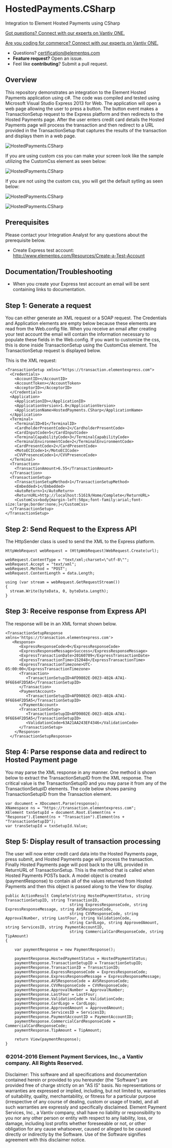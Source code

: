 # HostedPayments.CSharp

Integration to Element Hosted Payments using CSharp

<a href="https://developer.vantiv.com/?utm_campaign=githubcta&utm_medium=hyperlink&utm_source=github&utm_content=gotquestions">Got questions? Connect with our experts on Vantiv ONE.</a>

<a href="https://developer.vantiv.com/?utm_campaign=githubcta&utm_medium=hyperlink&utm_source=github&utm_content=codingforcommerce">Are you coding for commerce? Connect with our experts on Vantiv ONE.</a>

* Questions?  certification@elementps.com
* **Feature request?** Open an issue.
* Feel like **contributing**?  Submit a pull request.

## Overview

This repository demonstrates an integration to the Element Hosted Payments application using c#.  The code was compiled and tested using Microsoft Visual Studio Express 2013 for Web.  The application will open a web page allowing the user to press a button.  The button event makes a TransactionSetup request to the Express platform and then redirects to the Hosted Payments page.  After the user enters credit card details the Hosted Payments page will process the transaction and then redirect to a URL provided in the TransactionSetup that captures the results of the transaction and displays them in a web page.

![HostedPayments.CSharp](https://github.com/ElementPS/HostedPayments.CSharp/blob/master/screenshot1.PNG)

If you are using custom css you can make your screen look like the sample utilizing the CustomCss element as seen below:

![HostedPayments.CSharp](https://github.com/ElementPS/HostedPayments.CSharp/blob/master/screenshot_css.png)

If you are not using the custom css, you will get the default sytling as seen below:

![HostedPayments.CSharp](https://github.com/ElementPS/HostedPayments.CSharp/blob/master/screenshot2.PNG)

![HostedPayments.CSharp](https://github.com/ElementPS/HostedPayments.CSharp/blob/master/screenshot3.PNG)

## Prerequisites

Please contact your Integration Analyst for any questions about the prerequisite below.

* Create Express test account: http://www.elementps.com/Resources/Create-a-Test-Account

## Documentation/Troubleshooting

* When you create your Express test account an email will be sent containing links to documentation.

## Step 1: Generate a request

You can either generate an XML request or a SOAP request.  The Credentials and Application elements are empty below because these elements are read from the Web.config file.  When you receive an email after creating your test account the email will contain the information necessary to populate these fields in the Web.config.  If you want to customize the css, this is done inside TransactionSetup using the CustomCss element. The TransactionSetup request is displayed below.

This is the XML request:

```
<TransactionSetup xmlns="https://transaction.elementexpress.com">
  <Credentials>
    <AccountID></AccountID>
    <AccountToken></AccountToken>
    <AcceptorID></AcceptorID>
  </Credentials>
  <Application>
    <ApplicationID></ApplicationID>
    <ApplicationVersion>1.0</ApplicationVersion>
    <ApplicationName>HostedPayments.CSharp</ApplicationName>
  </Application>
  <Terminal>
    <TerminalID>01</TerminalID>
    <CardholderPresentCode>2</CardholderPresentCode>
    <CardInputCode>5</CardInputCode>
    <TerminalCapabilityCode>3</TerminalCapabilityCode>
    <TerminalEnvironmentCode>2</TerminalEnvironmentCode>
    <CardPresentCode>2</CardPresentCode>
    <MotoECICode>1</MotoECICode>
    <CVVPresenceCode>1</CVVPresenceCode>
  </Terminal>
  <Transaction>
    <TransactionAmount>6.55</TransactionAmount>
  </Transaction>
  <TransactionSetup>
    <TransactionSetupMethod>1</TransactionSetupMethod>
    <Embedded>1</Embedded>
    <AutoReturn>1</AutoReturn>
    <ReturnURL>http://localhost:51619/Home/Complete</ReturnURL>
    <CustomCss>body{margin-left:50px;font-family:arial;font-size:large;border:none;}</CustomCss>
  </TransactionSetup>
</TransactionSetup>

```

## Step 2: Send Request to the Express API

The HttpSender class is used to send the XML to the Express platform.

```
HttpWebRequest webRequest = (HttpWebRequest)WebRequest.Create(url);

webRequest.ContentType = "text/xml;charset=\"utf-8\"";
webRequest.Accept = "text/xml";
webRequest.Method = "POST";
webRequest.ContentLength = data.Length;

using (var stream = webRequest.GetRequestStream())
{
  stream.Write(byteData, 0, byteData.Length);
}
```

## Step 3: Receive response from Express API

The response will be in an XML format shown below.

```
<TransactionSetupResponse xmlns='https://transaction.elementexpress.com'>
   <Response>
      <ExpressResponseCode>0</ExpressResponseCode>
      <ExpressResponseMessage>Success</ExpressResponseMessage>
      <ExpressTransactionDate>20160709</ExpressTransactionDate>
      <ExpressTransactionTime>152048</ExpressTransactionTime>
      <ExpressTransactionTimezone>UTC-05:00:00</ExpressTransactionTimezone>
      <Transaction>
         <TransactionSetupID>AFD9802E-D023-402A-A7A1-9F6E64F2D5A5</TransactionSetupID>
      </Transaction>
      <PaymentAccount>
         <TransactionSetupID>AFD9802E-D023-402A-A7A1-9F6E64F2D5A5</TransactionSetupID>
      </PaymentAccount>
      <TransactionSetup>
         <TransactionSetupID>AFD9802E-D023-402A-A7A1-9F6E64F2D5A5</TransactionSetupID>
         <ValidationCode>63A21AA243EF4346</ValidationCode>
      </TransactionSetup>
    </Response>
  </TransactionSetupResponse>
```

## Step 4: Parse response data and redirect to Hosted Payment page

You may parse the XML response in any manner.  One method is shown below to extract the TransactionSetupID from the XML response.  The critical value is the TransactionSetupID and you may parse it from any of the TransactionSetupID elements.  The code below shows parsing TransactionSetupID from the Transaction element.

```
var document = XDocument.Parse(response);
XNamespace ns = "https://transaction.elementexpress.com";
XElement txnSetupId = document.Root.Element(ns + "Response").Element(ns + "Transaction").Element(ns + "TransactionSetupID");
var transSetupId = txnSetupId.Value;
```

## Step 5: Display result of transaction processing

The user will now enter credit card data into the Hosted Payments page, press submit, and Hosted Payments page will process the transaction.  Finally Hosted Payments page will post back to the URL provided in ReturnURL of TransactionSetup.  This is the method that is called when Hosted Payments POSTs back.  A model object is created (paymentResponse) to contain all of the values returned from Hosted Payments and then this object is passed along to the View for display.

```
public ActionResult Complete(string HostedPaymentStatus, string TransactionSetupID, string TransactionID,
                            string ExpressResponseCode, string ExpressResponseMessage, string AVSResponseCode,
                            string CVVResponseCode, string ApprovalNumber, string LastFour, string ValidationCode,
                            string CardLogo, string ApprovedAmount, string ServicesID, string PaymentAccountID,
                            string CommercialCardResponseCode, string TipAmount)
{

    var paymentResponse = new PaymentResponse();

    paymentResponse.HostedPaymentStatus = HostedPaymentStatus;
    paymentResponse.TransactionSetupID = TransactionSetupID;
    paymentResponse.TransactionID = TransactionID;
    paymentResponse.ExpressResponseCode = ExpressResponseCode;
    paymentResponse.ExpressResponseMessage = ExpressResponseMessage;
    paymentResponse.AVSResponseCode = AVSResponseCode;
    paymentResponse.CVVResponseCode = CVVResponseCode;
    paymentResponse.ApprovalNumber = ApprovalNumber;
    paymentResponse.LastFour = LastFour;
    paymentResponse.ValidationCode = ValidationCode;
    paymentResponse.CardLogo = CardLogo;
    paymentResponse.ApprovedAmount = ApprovedAmount;
    paymentResponse.ServicesID = ServicesID;
    paymentResponse.PaymentAccountID = PaymentAccountID;
    paymentResponse.CommercialCardResponseCode = CommercialCardResponseCode;
    paymentResponse.TipAmount = TipAmount;

    return View(paymentResponse);
}
```

### ©2014-2016 Element Payment Services, Inc., a Vantiv company. All Rights Reserved.

Disclaimer:
This software and all specifications and documentation contained herein or provided to you hereunder (the "Software") are provided free of charge strictly on an "AS IS" basis. No representations or warranties are expressed or implied, including, but not limited to, warranties of suitability, quality, merchantability, or fitness for a particular purpose (irrespective of any course of dealing, custom or usage of trade), and all such warranties are expressly and specifically disclaimed. Element Payment Services, Inc., a Vantiv company, shall have no liability or responsibility to you nor any other person or entity with respect to any liability, loss, or damage, including lost profits whether foreseeable or not, or other obligation for any cause whatsoever, caused or alleged to be caused directly or indirectly by the Software. Use of the Software signifies agreement with this disclaimer notice.

